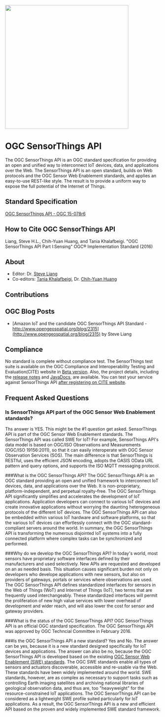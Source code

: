 <img src="http://www.opengeospatial.org/pub/www/files/OGC_Logo_2D_Blue_x_0_0.png" width="400">

# OGC SensorThings API
The OGC SensorThings API is an OGC standard specification for providing an open and unified way to interconnect IoT devices, data, and applications over the Web. The SensorThings API is an open standard, builds on Web protocols and the OGC Sensor Web Enablement standards, and applies an easy-to-use REST-like style. The result is to provide a uniform way to expose the full potential of the Internet of Things.

## Standard Specification
[OGC SensorThings API - OGC 15-078r6](http://docs.opengeospatial.org/is/15-078r6/15-078r6.html)

## How to Cite OGC SensorThings API
Liang, Steve H.L., Chih-Yuan Huang, and Tania Khalafbeigi. "OGC SensorThings API Part I:Sensing" OGC® Implementation Standard (2016)

## About
* Editor: Dr. [Steve Liang](http://www.sensorup.com)
* Co-editors: [Tania Khalafbeigi](http://www.sensorup.com), Dr. [Chih-Yuan Huang](http://www1.csrsr.ncu.edu.tw/Ver13_J30/index.php/about-us/personal/faculty)

## Contributions

## OGC Blog Posts
* [Amazon IoT and the candidate OGC SensorThings API Standard - http://www.opengeospatial.org/blog/2315](http://www.opengeospatial.org/blog/2315) by Steve Liang

## Compliance
No standard is complete without compliance test. The SensorThings test suite is available on the OGC Compliance and Interoperability Testing and Evaluation(CITE) website in [Beta version](http://cite.opengeospatial.org/te2/). Also, the project details, including the [release notes](http://cite.opengeospatial.org/te2/about/sta10/1.0/site/relnotes.html) and [JavaDocs](http://cite.opengeospatial.org/te2/about/sta10/1.0/site/apidocs/index.html), are available. You can test your service against SensorThings API [after registering on CITE website](http://cite.opengeospatial.org/te2/register.jsp).

## Frequent Asked Questions
### Is SensorThings API part of the OGC Sensor Web Enablement standards?
Ths answer is YES. This might be the #1 question get asked. SensorThings API is part of the OGC Sensor Web Enablement standards. The SensorThings API was called SWE for IoT! For example, SensorThings API's data model is based on OGC/ISO Observations and Measurements (OGC/ISO 19156:2011), so that it can easily interoperate with OGC Sensor Observation Services (SOS). The main difference is that SensorThings is RESTful, uses the efficient JSON encoding, adopts the OASIS OData URL pattern and query options, and supports the ISO MQTT messaging protocol.

###What is the OGC SensorThings API?
The OGC SensorThings API is an OGC standard providing an open and unified framework to interconnect IoT devices, data, and applications over the Web. It is non-proprietary, platform-independent, and perpetual royalty-free. The OGC SensorThings API significantly simplifies and accelerates the development of IoT applications. Application developers can connect to various IoT devices and create innovative applications without worrying the daunting heterogeneous protocols of the different IoT devices. The OGC SensorThings API can also be embedded within various IoT hardware and software platforms, so that the various IoT devices can effortlessly connect with the OGC standard-compliant servers around the world. In summary, the OGC SensorThings API is transforming the numerous disjointed IoT systems into a fully connected platform where complex tasks can be synchronized and performed.

###Why do we develop the OGC SensorThings API?
In today's world, most sensors have proprietary software interfaces defined by their manufacturers and used selectively. New APIs are requested and developed on an as needed basis. This situation causes significant burden not only on developers who develope applications with new sensors, but also on providers of gateways, portals or services where observations are used. The OGC SensorThings API defines standardized interfaces for sensors in the Web of Things (WoT) and Internet of Things (IoT), two terms that are frequently used interchangeably. These standardized interfaces will permit the proliferation of new high value services with lower overhead of development and wider reach, and will also lower the cost for sensor and gateway providers.

###What is the status of the OGC SensorThings API?
OGC SensorThings API is an official OGC standard specification. The OGC SensorThings API was approved by OGC Techncial Committee in February 2016. 

###Is the OGC SensorThings API a new standard?
Yes and No. The answer can be yes, because it is a new standard designed specifically for IoT devices and applications. The answer can also be no, because the OGC SensorThings API is developed based on the existing [OGC Sensor Web Enablement (SWE) standards](http://www.opengeospatial.org/ogc/markets-technologies/swe). The OGC SWE standards enable all types of sensors and actuators discoverable, accessible and re-usable via the Web. These standards have been widely implemented around the world. SWE standards, however, are as complex as necessary to support tasks such as controlling Earth imaging satellites and archiving national libraries of geological observation data, and thus are, too "heavyweight" for the resource-constrained IoT applications. The OGC SensorThings API can be considered as a lightweight SWE profile suited particularly for IoT applications. As a result, the OGC SensorThings API is a new and efficient API based on the proven and widely implemented SWE standard framework.






